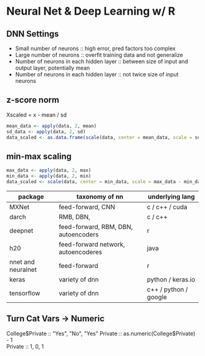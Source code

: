 # Neural Net & Deep Learning w/ R

## DNN Settings

* Small number of neurons :: high error, pred factors too complex
* Large number of neurons :: overfit training data and not generalize  
* Number of neurons in each hidden layer :: between size of input and output layer, potentially mean  
* Number of neurons in each hidden layer :: not twice size of input neurons  

## z-score norm

Xscaled = x - mean / sd
```r
mean_data <- apply(data, 2, mean)
sd_data <- apply(data, 2, sd)
data_scaled <- as.data.frame(scale(data, center = mean_data, scale = sd_data))
```

## min-max scaling

```r
max_data <- apply(data, 2, max)
min_data <- apply(data, 2, min)
data_scaled <- scale(data, center = min_data, scale = max_data - min_data)
```

package | taxonomy of nn | underlying lang
-- | -- | --
MXNet | feed-forward, CNN | c / c++ / cuda
darch | RMB, DBN, | c / c++
deepnet | feed-forward, RBM, DBN, autoencoders | r
h20 | feed-forward network, autoencoderes | java
nnet and neuralnet | feed-forward | r
keras | variety of dnn | python / keras.io
tensorflow | variety of dnn | c++ / python / google

## Turn Cat Vars -> Numeric

College$Private :: "Yes", "No", "Yes"  
Private :: as.numeric(College$Private) - 1  
Private :: 1, 0, 1  

